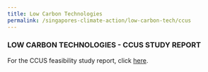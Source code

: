 ```yaml
---
title: Low Carbon Technologies
permalink: /singapores-climate-action/low-carbon-tech/ccus
---
```

### LOW CARBON TECHNOLOGIES - CCUS STUDY REPORT

For the CCUS feasibility study report, click [here](https://go.gov.sg/carbon-capture-utilisation-and-storage-decarbonisation-pathway-for-singapore-energy-and-chemical-sectors-pdf).